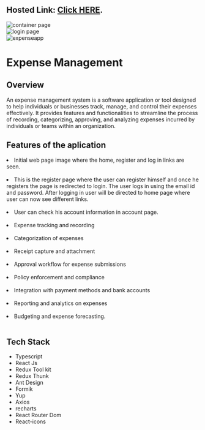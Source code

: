 ## Hosted Link: [Click HERE](https://expensemanagement-web.netlify.app/).

![container page](https://github.com/fahadbq/Expense-Management/assets/95031693/e323dfcb-5ac1-4134-a109-9e03a7c53928)
</br>
![login page](https://github.com/fahadbq/Expense-Management/assets/95031693/b2b1f6d4-95f5-4b2d-ae3b-0b1fe90e4dda)
</br>
![expenseapp](https://github.com/fahadbq/Expense-Management/assets/95031693/de6c5ff5-21a4-4ccc-838c-f94252118a2e)

<h1>Expense Management
</h1>
<h2>Overview</h2>
<p>An expense management system is a software application or tool designed to help individuals or businesses track, manage, and control their expenses effectively. It provides features and functionalities to streamline the process of recording, categorizing, approving, and analyzing expenses incurred by individuals or teams within an organization.</p>



<h2>Features of the aplication</h2>


<li>Initial web page image where the home, register and log in links are seen.</li>

</br>

<li>This is the register page where the user can register himself and once he registers the page is redirected to login. The user logs in using the email id and password. After logging in user will be directed to home page where user can now see different links.</li>
    
</br>

<li>User can check his account information in account page.</li>
    
</br>    

<li>Expense tracking and recording </li>
</br>
<li>Categorization of expenses</li>
</br>
<li>Receipt capture and attachment</li>
</br>
<li>Approval workflow for expense submissions</li>
</br>
<li>Policy enforcement and compliance</li>
</br>
<li>Integration with payment methods and bank accounts</li>
</br>
<li>Reporting and analytics on expenses</li>
</br>
<li>Budgeting and expense forecasting.</li>
    
</br>

<h2>Tech Stack</h2>
<ul>
    <li>Typescript</li>
    <li>React Js</li>
    <li>Redux Tool kit</li>
    <li>Redux Thunk</li>
    <li>Ant Design</li>
    <li>Formik</li>
    <li>Yup</li>
    <li>Axios</li>
    <li>recharts</li>
    <li>React Router Dom</li>
    <li>React-icons</li>
</ul>
